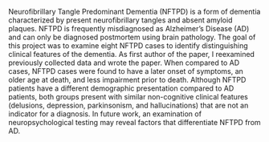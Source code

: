 Neurofibrillary Tangle Predominant Dementia (NFTPD) is a form of dementia characterized by present neurofibrillary tangles and absent amyloid plaques. NFTPD is frequently misdiagnosed as Alzheimer’s Disease (AD) and can only be diagnosed postmortem using brain pathology. The goal of this project was to examine eight NFTPD cases to identify distinguishing clinical features of the dementia. As first author of the paper, I reexamined previously collected data and wrote the paper. When compared to AD cases, NFTPD cases were found to have a later onset of symptoms, an older age at death, and less impairment prior to death. Although NFTPD patients have a different demographic presentation compared to AD patients, both groups present with similar non-cognitive clinical features (delusions, depression, parkinsonism, and hallucinations) that are not an indicator for a diagnosis. In future work, an examination of neuropsychological testing may reveal factors that differentiate NFTPD from AD. 